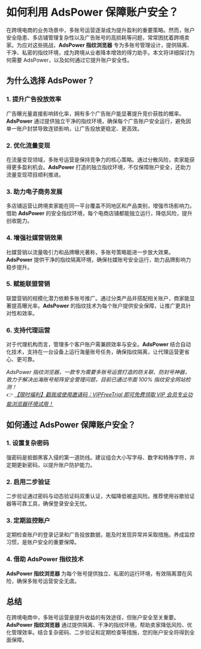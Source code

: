 # 如何利用 AdsPower 保障账户安全？

在跨境电商的业务场景中，多账号运营逐渐成为提升盈利的重要策略。然而，账户安全隐患、多店铺管理复杂性以及广告账号的高损耗等问题，常常困扰着跨境卖家。为应对这些挑战，**AdsPower 指纹浏览器** 专为多账号管理设计，提供隔离、干净、私密的指纹环境，成为跨境从业者降本增效的得力助手。本文将详细探讨为何需要 AdsPower，以及如何通过它提升账户安全性。

## 为什么选择 AdsPower？

### 1. 提升广告投放效率
广告曝光量直接影响转化率，拥有多个广告账户能显著提升竞价获胜的概率。**AdsPower** 通过提供独立干净的指纹环境，确保每个广告账户安全运行，避免因单一账户封禁导致连锁影响，让广告投放更稳定、更高效。

### 2. 优化流量变现
在流量变现领域，多账号运营是保持竞争力的核心策略。通过分散风险，卖家能获得更多盈利机会。**AdsPower** 打造的独立指纹环境，不仅保障账户安全，还助力流量变现项目顺利推进。

### 3. 助力电子商务发展
多店铺运营让跨境卖家能在同一平台覆盖不同地区和产品类别，增强市场影响力。借助 **AdsPower** 的安全指纹环境，每个电商店铺都能独立运行，降低风险，提升创收能力。

### 4. 增强社媒营销效果
社媒营销以流量吸引力和品牌曝光著称，多账号策略能进一步放大效果。**AdsPower** 提供干净的指纹隔离环境，确保社媒账号安全运行，助力品牌影响力稳步提升。

### 5. 赋能联盟营销
联盟营销的规模化潜力依赖多账号推广。通过分类产品并搭配相关账户，商家能显著提高曝光率。**AdsPower** 的指纹技术为每个账户提供安全保障，让推广更具针对性和效率。

### 6. 支持代理运营
对于代理机构而言，管理多个客户账户需兼顾效率与安全。**AdsPower** 结合自动化技术，支持在一台设备上运行海量账号任务，确保指纹隔离，让代理运营更省心、更可靠。

*AdsPower 指纹浏览器，一款专为需要多账号运营打造的防关联、防封号神器，致力于解决出海账号矩阵安全管理问题，目前已通过市面 100% 指纹安全网站检测！  
👉 [【限时福利】戳我或使用邀请码：VIPFreeTrial 即可免费领取 VIP 会员专业功能浏览器环境试用！](https://bit.ly/adspower_free)*

## 如何通过 AdsPower 保障账户安全？

### 1. 设置复杂密码
强密码是抵御黑客入侵的第一道防线。建议组合大小写字母、数字和特殊字符，并定期更新密码，以提升账户防护能力。

### 2. 启用二步验证
二步验证通过密码与动态验证码双重认证，大幅降低被盗风险。推荐使用谷歌验证器等可靠工具，确保登录安全无忧。

### 3. 定期监控账户
定期检查账户的登录记录和广告投放数据，能及时发现异常并采取措施。养成监控习惯，是账户安全的重要保障。

### 4. 借助 AdsPower 指纹技术
**AdsPower 指纹浏览器** 为每个账号提供独立、私密的运行环境，有效隔离潜在风险，确保多账号运营安全无虞。

## 总结
在跨境电商中，多账号运营是提升收益的有效途径，但账户安全至关重要。**AdsPower 指纹浏览器** 通过提供隔离、干净的指纹环境，帮助卖家降低风险、优化管理效率。结合复杂密码、二步验证和定期检查等措施，您的账户安全将得到全面保障。